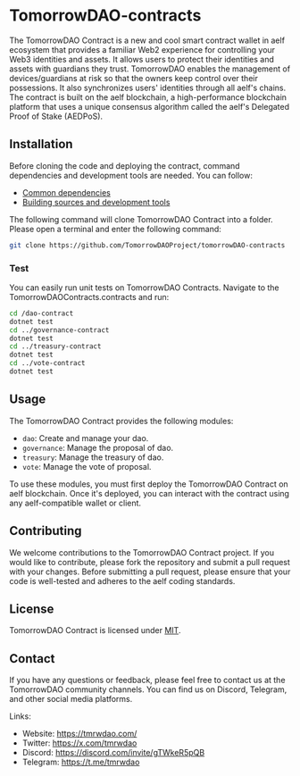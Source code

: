 # TomorrowDAO-contracts

The TomorrowDAO Contract is a new and cool smart contract wallet in aelf ecosystem that provides a familiar Web2 experience for controlling your Web3 identities and assets. It allows users to protect their identities and assets with guardians they trust. TomorrowDAO enables the management of devices/guardians at risk so that the owners keep control over their possessions. It also synchronizes users' identities through all aelf's chains. The contract is built on the aelf blockchain, a high-performance blockchain platform that uses a unique consensus algorithm called the aelf's Delegated Proof of Stake (AEDPoS).

## Installation

Before cloning the code and deploying the contract, command dependencies and development tools are needed. You can follow:

- [Common dependencies](https://aelf-boilerplate-docs.readthedocs.io/en/latest/overview/dependencies.html)
- [Building sources and development tools](https://aelf-boilerplate-docs.readthedocs.io/en/latest/overview/tools.html)

The following command will clone TomorrowDAO Contract into a folder. Please open a terminal and enter the following command:

```Bash
git clone https://github.com/TomorrowDAOProject/tomorrowDAO-contracts
```
### Test

You can easily run unit tests on TomorrowDAO Contracts. Navigate to the TomorrowDAOContracts.contracts and run:

```Bash
cd /dao-contract
dotnet test
cd ../governance-contract
dotnet test
cd ../treasury-contract
dotnet test
cd ../vote-contract
dotnet test
```

## Usage

The TomorrowDAO Contract provides the following modules:

- `dao`: Create and manage your dao.
- `governance`: Manage the proposal of dao.
- `treasury`: Manage the treasury of dao.
- `vote`: Manage the vote of proposal.

To use these modules, you must first deploy the TomorrowDAO Contract on aelf blockchain. Once it's deployed, you can interact with the contract using any aelf-compatible wallet or client.

## Contributing

We welcome contributions to the TomorrowDAO Contract project. If you would like to contribute, please fork the repository and submit a pull request with your changes. Before submitting a pull request, please ensure that your code is well-tested and adheres to the aelf coding standards.

## License

TomorrowDAO Contract is licensed under [MIT](https://github.com/TomorrowDAOProject/tomorrowDAO-contracts/blob/master/README.md).

## Contact

If you have any questions or feedback, please feel free to contact us at the TomorrowDAO community channels. You can find us on Discord, Telegram, and other social media platforms.

Links:

- Website: https://tmrwdao.com/
- Twitter: https://x.com/tmrwdao
- Discord: https://discord.com/invite/gTWkeR5pQB
- Telegram: https://t.me/tmrwdao